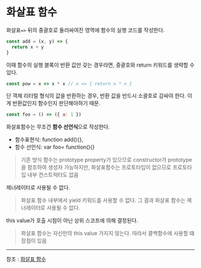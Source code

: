 #  화살표 함수

화살표`=>` 뒤의 중괄호로 둘러싸여진 영역에 함수의 실행 코드를 작성한다.
```javascript
const add = (x, y) => {
  return x + y
}
```
이때 함수의 실행 블록이 반환 값만 갖는 경우라면, 중괄호와 return 키워드를 생략할 수 있다.
```javascript
const pow = x => x * x // x => { return x * x }
```
단 객체 리터럴 형식의 값을 반환하는 경우, 반환 값을 반드시 소괄호로 감싸야 한다. 이게 반환값인지 함수인지 판단해야하기 때문.
```javascript
const foo = () => ({ a: 1 })
```

화살표함수는 무조건 **함수 선언식**으로 작성한다.
- 함수표현식: function add(){}, 
- 함수 선언식: var foo= function(){}

> 기존 방식 함수는 prototype property가 있으므로
> constructor가 prototype을 참조하여 생성자 가능하지만,
> 화살표함수는 프로토타입이 없으므로 프로토타입 내부 컨스트럭터도 없음
 

제너레이터로 사용될 수 없다.
> 화살표 함수 내부에서 yield 키워드를 사용할 수 없다. 그 결과 화살표 함수는 제너레이터로 사용될 수 없다.


this value가 호출 시점이 아닌 상위 스코프에 의해 결정된다. 
> 화살표 함수는 자신만의 this value 가지지 않는다. 따라서 콜백함수에 사용할 떄 장점이 있음

---
참조 : [화살표 함수](https://poiemaweb.com/es6-arrow-function)